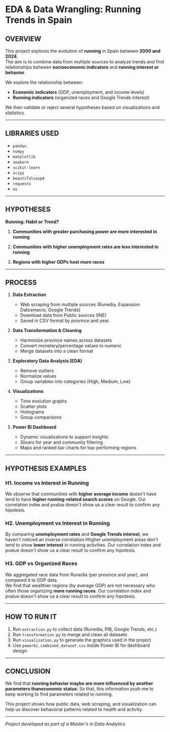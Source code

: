 # EDA & Data Wrangling: Running Trends in Spain

## OVERVIEW

This project explores the evolution of **running** in Spain between **2000 and 2024**.  
The aim is to combine data from multiple sources to analyze trends and find relationships between **socioeconomic indicators** and **running interest or behavior**.

We explore the relationship between:
- **Economic indicators** (GDP, unemployment, and income levels)
- **Running indicators** (organized races and Google Trends interest)

We then validate or reject several hypotheses based on visualizations and statistics.

---

## LIBRARIES USED

- `pandas`
- `numpy`
- `matplotlib`
- `seaborn`
- `scikit-learn`
- `scipy`
- `beautifulsoup4`
- `requests`
- `os`

---

## HYPOTHESES

**Running: Habit or Trend?**

1. **Communities with greater purchasing power are more interested in running**

2. **Communities with higher unemployment rates are less interested in running**

3. **Regions with higher GDPs host more races**

---

## PROCESS

1. **Data Extraction**  
   - Web scraping from multiple sources (Runedia, Expansion Datosmacro, Google Trends)
   - Download data from Public sources (INE)
   - Saved in CSV format by province and year.

2. **Data Transformation & Cleaning**  
   - Harmonize province names across datasets  
   - Convert monetary/percentage values to numeric  
   - Merge datasets into a clean format

3. **Exploratory Data Analysis (EDA)**  
   - Remove outliers  
   - Normalize values  
   - Group variables into categories (High, Medium, Low)

4. **Visualizations**  
   - Time evolution graphs  
   - Scatter plots  
   - Histograms  
   - Group comparisons

5. **Power BI Dashboard**  
   - Dynamic visualizations to support insights  
   - Slicers for year and community filtering  
   - Maps and ranked bar charts for top-performing regions

---

## HYPOTHESIS EXAMPLES

### H1. Income vs Interest in Running 

We observe that communities with **higher average income** doesn't have tend to have **higher running-related search scores** on Google. 
Our correlation index  and pvalue doesn't show us a clear result to confirm any hipotesis.   

### H2. Unemployment vs Interest in Running 

By comparing **unemployment rates** and **Google Trends interest**, we haven't noticed an inverse correlation.Hhgher unemployment areas don't tend to show **lower interest** in running activities. 
Our correlation index  and pvalue doesn't show us a clear result to confirm any hipotesis.   

### H3. GDP vs Organized Races 

We aggregated race data from Runedia (per province and year), and compared it to GDP data.  
We find that wealthier regions (by average GDP) are not necessary  who  often those organizing **more running races**.
Our correlation index  and pvalue doesn't show us a clear result to confirm any hipotesis.  

---

## HOW TO RUN IT

1. Run `extraction.py` to collect data (Runedia, PIB, Google Trends, etc.)
2. Run `transformation.py` to merge and clean all datasets
3. Run `visualization.py` to generate the graphics used in the project
4. Use `powerbi_combined_dataset.csv` inside Power BI for dashboard design

---

## CONCLUSION

We find that **running behavior maybe are more influenced by another parameters thaneconomic status**:
So that, this information push me to keep working to find parameters related to running.

This project shows how public data, web scraping, and visualization can help us discover behavioral patterns related to health and activity.

---

*Project developed as part of a Master's in Data Analytics*
